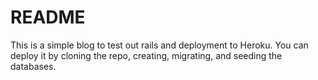# README

This is a simple blog to test out rails and deployment to Heroku. You can deploy it by cloning the repo, creating, migrating, and seeding the databases.
